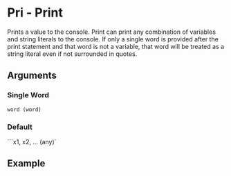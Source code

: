 # Pri - Print

Prints a value to the console. Print can print any combination of variables and string literals to the console. If only a single word is provided after the print statement and that word is not a variable, that word will be treated as a string literal even if not surrounded in quotes.

## Arguments

### Single Word
```word (word)```

### Default
```x1, x2, ... (any)`

## Example
<editor :code="`
Print Example
by Milo Jacobs\n
pri fizzbuzz.
was mario two.
pri mario mario &quot\luigi&quot &quot\soup&quot.
`"
:code-wordier=null
output-method='console'></editor>